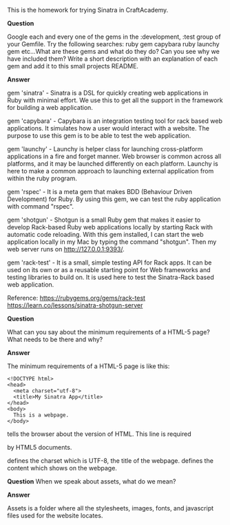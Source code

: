 This is the homework for trying Sinatra in CraftAcademy.

**Question**

Google each and every one of the gems in the :development, :test group of your Gemfile. Try the following searches:
ruby gem capybara
ruby launchy gem
etc...What are these gems and what do they do? Can you see why we have included them?
Write a short description with an explanation of each gem and add it to this small
projects README.

**Answer**

gem 'sinatra' - Sinatra is a DSL for quickly creating web applications in Ruby with minimal effort.
We use this to get all the support in the framework for building a web application.

gem 'capybara' - Capybara is an integration testing tool for rack based web applications.
It simulates how a user would interact with a website. The purpose to use this gem is to be able
to test the web application.

gem 'launchy' - Launchy is helper class for launching cross-platform applications in a fire and forget manner.
Web browser is common across all platforms, and it may be launched differently on each platform.
Launchy is here to make a common approach to launching external application from within
the ruby program.

gem 'rspec' - It is a meta gem that makes BDD (Behaviour Driven Development) for Ruby.
By using this gem, we can test the ruby application with command "rspec".

gem 'shotgun' - Shotgun is a small Ruby gem that makes it easier to develop Rack-based
Ruby web applications locally by starting Rack with automatic code reloading.
With this gem installed, I can start the web application locally in my Mac by typing the
command "shotgun". Then my web server runs on http://127.0.0.1:9393/.

gem 'rack-test' - It is a small, simple testing API for Rack apps.
It can be used on its own or as a reusable starting point for Web frameworks and
testing libraries to build on. It is used here to test the Sinatra-Rack based web application.

Reference: https://rubygems.org/gems/rack-test
           https://learn.co/lessons/sinatra-shotgun-server

**Question**

What can you say about the minimum requirements of a HTML-5 page? What needs
to be there and why?

**Answer**

The minimum requirements of a HTML-5 page is like this:
```
<!DOCTYPE html>
<head>
  <meta charset="utf-8">
  <title>My Sinatra App</title>
</head>
<body>
  This is a webpage.
</body>
```
<!DOCTYPE html> tells the browser about the version of HTML. This line is required
by HTML5 documents.
<head></head> defines the charset which is UTF-8, the title of the webpage.
<body></body> defines the content which shows on the webpage.

**Question**
When we speak about assets, what do we mean?

**Answer**

Assets is a folder where all the stylesheets, images, fonts, and javascript files
used for the website locates.
